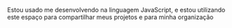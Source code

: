 Estou usado me desenvolvendo na linguagem JavaScript,
e estou utilizando este espaço para compartilhar meus projetos e para minha organização
